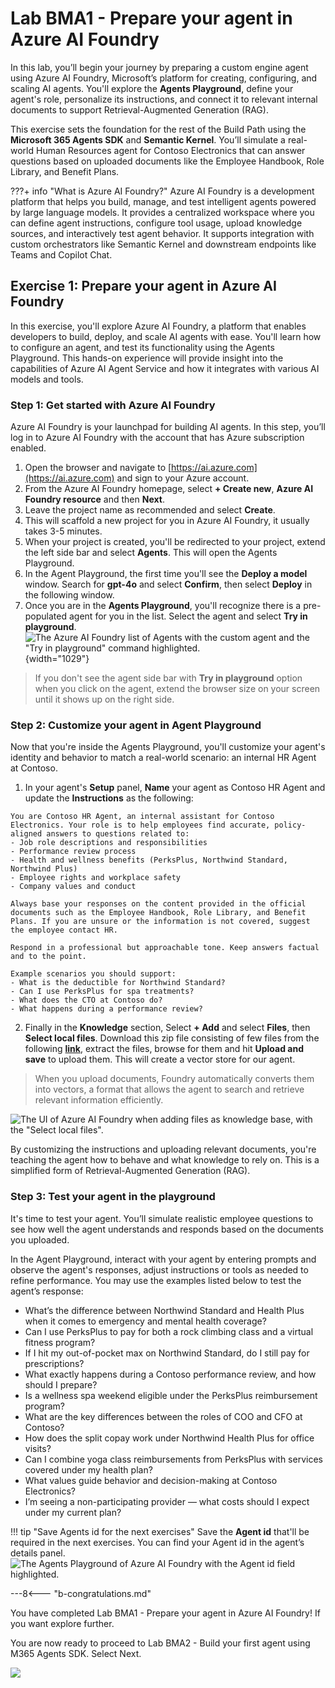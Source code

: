 # Lab BMA1 - Prepare your agent in Azure AI Foundry

In this lab, you’ll begin your journey by preparing a custom engine agent using Azure AI Foundry, Microsoft’s platform for creating, configuring, and scaling AI agents. You'll explore the **Agents Playground**, define your agent's role, personalize its instructions, and connect it to relevant internal documents to support Retrieval-Augmented Generation (RAG).

This exercise sets the foundation for the rest of the Build Path using the **Microsoft 365 Agents SDK** and **Semantic Kernel**. You’ll simulate a real-world Human Resources agent for Contoso Electronics that can answer questions based on uploaded documents like the Employee Handbook, Role Library, and Benefit Plans.

???+ info "What is Azure AI Foundry?"
    Azure AI Foundry is a development platform that helps you build, manage, and test intelligent agents powered by large language models. It provides a centralized workspace where you can define agent instructions, configure tool usage, upload knowledge sources, and interactively test agent behavior. It supports integration with custom orchestrators like Semantic Kernel and downstream endpoints like Teams and Copilot Chat.

## Exercise 1: Prepare your agent in Azure AI Foundry

In this exercise, you'll explore Azure AI Foundry, a platform that enables developers to build, deploy, and scale AI agents with ease. You'll learn how to configure an agent, and test its functionality using the Agents Playground. This hands-on experience will provide insight into the capabilities of Azure AI Agent Service and how it integrates with various AI models and tools.

### Step 1: Get started with Azure AI Foundry

Azure AI Foundry is your launchpad for building AI agents. In this step, you’ll log in to Azure AI Foundry with the account that has Azure subscription enabled.

1. Open the browser and navigate to [https://ai.azure.com](https://ai.azure.com) and sign to your Azure account.
1. From the Azure AI Foundry homepage, select **+ Create new**, **Azure AI Foundry resource** and then **Next**.
1. Leave the project name as recommended and select **Create**.
1. This will scaffold a new project for you in Azure AI Foundry, it usually takes 3-5 minutes.
1. When your project is created, you'll be redirected to your project, extend the left side bar and select **Agents**. This will open the Agents Playground.
1. In the Agent Playground, the first time you'll see the **Deploy a model** window. Search for **gpt-4o** and select **Confirm**, then select **Deploy** in the following window.
1. Once you are in the **Agents Playground**, you'll recognize there is a pre-populated agent for you in the list. Select the agent and select **Try in playground**.
    ![The Azure AI Foundry list of Agents with the custom agent and the "Try in playground" command highlighted.](https://github.com/user-attachments/assets/dd481101-c15d-4aed-af62-aeb7d3c8e5ed){width="1029"}

> If you don't see the agent side bar with **Try in playground** option when you click on the agent, extend the browser size on your screen until it shows up on the right side.

<cc-end-step lab="bma1" exercise="1" step="1" />

### Step 2: Customize your agent in Agent Playground

Now that you're inside the Agents Playground, you'll customize your agent's identity and behavior to match a real-world scenario: an internal HR Agent at Contoso.

1. In your agent's **Setup** panel, **Name** your agent as Contoso HR Agent and update the **Instructions** as the following:

```
You are Contoso HR Agent, an internal assistant for Contoso Electronics. Your role is to help employees find accurate, policy-aligned answers to questions related to:
- Job role descriptions and responsibilities
- Performance review process
- Health and wellness benefits (PerksPlus, Northwind Standard, Northwind Plus)
- Employee rights and workplace safety
- Company values and conduct

Always base your responses on the content provided in the official documents such as the Employee Handbook, Role Library, and Benefit Plans. If you are unsure or the information is not covered, suggest the employee contact HR.

Respond in a professional but approachable tone. Keep answers factual and to the point.

Example scenarios you should support:
- What is the deductible for Northwind Standard?
- Can I use PerksPlus for spa treatments?
- What does the CTO at Contoso do?
- What happens during a performance review?
```

2. Finally in the **Knowledge** section, Select **+ Add** and select **Files**, then **Select local files**. Download this zip file consisting of few files from the following **[link](https://download-directory.github.io/?url=https://github.com/microsoft/copilot-camp/tree/main/src/agents-sdk/docs/)**, extract the files, browse for them and hit **Upload and save** to upload them. This will create a vector store for our agent.

> When you upload documents, Foundry automatically converts them into vectors, a format that allows the agent to search and retrieve relevant information efficiently.

![The UI of Azure AI Foundry when adding files as knowledge base, with the "Select local files".](https://github.com/user-attachments/assets/64bb7392-15f6-458c-9e74-d8ab100ca8fd)

By customizing the instructions and uploading relevant documents, you're teaching the agent how to behave and what knowledge to rely on. This is a simplified form of Retrieval-Augmented Generation (RAG).

<cc-end-step lab="bma1" exercise="1" step="2" />

### Step 3: Test your agent in the playground

It's time to test your agent. You’ll simulate realistic employee questions to see how well the agent understands and responds based on the documents you uploaded.

In the Agent Playground, interact with your agent by entering prompts and observe the agent's responses, adjust instructions or tools as needed to refine performance. You may use the examples listed below to test the agent’s response:

- What’s the difference between Northwind Standard and Health Plus when it comes to emergency and mental health coverage?
- Can I use PerksPlus to pay for both a rock climbing class and a virtual fitness program?
- If I hit my out-of-pocket max on Northwind Standard, do I still pay for prescriptions?
- What exactly happens during a Contoso performance review, and how should I prepare?
- Is a wellness spa weekend eligible under the PerksPlus reimbursement program?
- What are the key differences between the roles of COO and CFO at Contoso?
- How does the split copay work under Northwind Health Plus for office visits?
- Can I combine yoga class reimbursements from PerksPlus with services covered under my health plan?
- What values guide behavior and decision-making at Contoso Electronics?
- I’m seeing a non-participating provider — what costs should I expect under my current plan?

!!! tip "Save Agents id for the next exercises"
    Save the **Agent id** that'll be required in the next exercises. You can find your Agent id in the agent’s details panel.
    ![The Agents Playground of Azure AI Foundry with the Agent id field highlighted.](https://github.com/user-attachments/assets/13421287-d476-41c4-88df-bed1bff2f2f8)

<cc-end-step lab="bma1" exercise="1" step="3" />

---8<--- "b-congratulations.md"

You have completed Lab BMA1 - Prepare your agent in Azure AI Foundry! If you want explore further.

You are now ready to proceed to Lab BMA2 - Build your first agent using M365 Agents SDK. Select Next.

<cc-next url="../02-agent-with-agents-sdk" />

<img src="https://m365-visitor-stats.azurewebsites.net/copilot-camp/custom-engine/agents-sdk/01-agent-in-foundry" />
